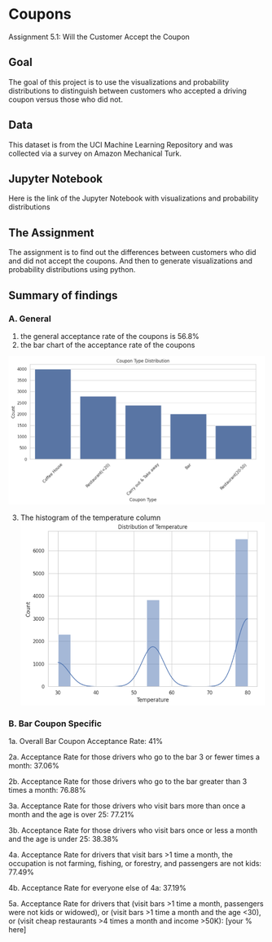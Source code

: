 # Coupons
Assignment 5.1: Will the Customer Accept the Coupon

## Goal
The goal of this project is to use the visualizations and probability distributions to distinguish between customers who accepted a driving coupon versus those who did not.

## Data
This dataset is from the UCI Machine Learning Repository and was collected via a survey on Amazon Mechanical Turk.

## Jupyter Notebook
Here is the link of the Jupyter Notebook with visualizations and probability distributions

## The Assignment
The assignment is to find out the differences between customers who did and did not accept the coupons.  And then to generate visualizations and probability distributions using python.

## Summary of findings

### A. General
1. the general acceptance rate of the coupons is 56.8%
2. the bar chart of the acceptance rate of the coupons

![image_alt](https://github.com/StanleyWan/Coupon/blob/main/findings/Coupon_Type_Distribution.png)

3. The histogram of the temperature column
![image_alt](https://github.com/StanleyWan/Coupon/blob/main/findings/temperature%20distribution.png)

### B. Bar Coupon Specific

1a. Overall Bar Coupon Acceptance Rate: 41%

2a. Acceptance Rate for those drivers who go to the bar 3 or fewer times a month: 37.06%

2b. Acceptance Rate for those drivers who go to the bar greater than 3 times a month: 76.88%

3a. Acceptance Rate for those drivers who visit bars more than once a month and the age is over 25: 77.21%

3b. Acceptance Rate for those drivers who visit bars once or less a month and the age is under 25: 38.38%

4a. Acceptance Rate for drivers that visit bars >1 time a month, the occupation is not farming, fishing, or forestry, and passengers are not kids: 77.49%

4b. Acceptance Rate for everyone else of 4a: 37.19%

5a. Acceptance Rate for drivers that (visit bars >1 time a month, passengers were not kids or widowed), or (visit bars >1 time a month and the age <30), or (visit cheap restaurants >4 times a month and income >50K): [your % here]
